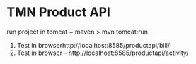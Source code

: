 TMN Product API
================

run project in tomcat + maven > mvn tomcat:run 

 1. Test in browserhttp://localhost:8585/productapi/bill/
 2. Test in browser - http://localhost:8585/productapi/activity/
